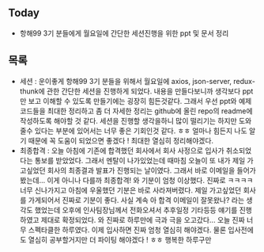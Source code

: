 ## Today
- 항해99 3기 분들에게 월요일에 간단한 세션진행을 위한 ppt 및 문서 정리

## 목록
- 세션 : 운이좋게 항해99 3기 분들을 위해서 월요일에 axios, json-server, redux-thunk에 관한 간단한 세션을 진행하게 되었다. 내용을 만들다보니까 생각보다 ppt만 보고 이해할 수 있도록 만들기에는 굉장히 힘든것같다. 그래서 우선 ppt와 예제코드들을 최대한 정리하고 좀 더 자세한 정리는 github에 올린 repo의 readme에 작성하도록 해야할 것 같다. 세션을 진행할 생각을하니 많이 떨리기는 하지만 도와줄수 있다는 부분에 있어서는 너무 좋은 기회인것 같다. ㅎㅎ 얼마나 힘든지 나도 알기 때문에 꼭 도움이 되었으면 좋겠다 ! 최대한 열심히 정리해야겠다.
- 최종합격 : 오늘 아침에 기존에 합격했던 회사에서 회사 사정으로 입사가 취소되었다는 통보를 받았었다. 그래서 멘탈이 나가있었는데 때마침 오늘이 또 내가 제일 가고싶었던 회사의 최종결과 발표가 진행되는 날이였다. 그래서 바로 이메일을 들어가봤는데... 이게 아니나 다를까 최종합격! 와 기분이 엄청 이상했다. 진짜로 ㅋㅋㅋㅋ 너무 신나가지고 아침에 우울했던 기분은 바로 사라져버렸다. 제일 가고싶었던 회사를 가게되어서 진짜로 기분이 좋다. 사실 계속 아 합격 이메일이 잘못왔나? 라는 생각도 했었는데 오후에 인사팀장님께서 전화오셔서 추후일정 기타등등 얘기를 진행하였고 제대로 확정되었다. 와 진짜로 하루만에 극과 극을 오고갔다... 오늘 진짜 너무 스펙타클한 하루였다. 이제 입사하면 진짜 엄청 열심히 해야겠다. 물론 입사전에도 열심히 공부할거지만 더 파이팅 해야겠다 ! ㅎㅎ 행복한 하루구만
